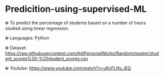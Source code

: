 # Predicition-using-supervised-ML

⦿ To predict the percentage of students based on a number of hours studied using linear regression. 

⦿ Languages: Python

⦿ Dataset: https://raw.githubusercontent.com/AdiPersonalWorks/Random/master/student_scores%20-%20student_scores.csv

⦿ Youtube: https://www.youtube.com/watch?v=uKcFLNv_jEQ

   
